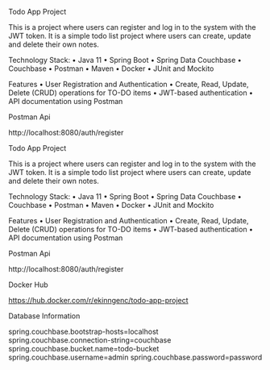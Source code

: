 Todo App Project

This is a project where users can register and log in to the system with the JWT token.  It is a simple todo list project where users can create, update and delete their own notes.

Technology Stack:
• Java 11
• Spring Boot
• Spring Data Couchbase
• Couchbase
• Postman
• Maven
• Docker
• JUnit and Mockito

Features
• User Registration and Authentication
• Create, Read, Update, Delete (CRUD) operations for TO-DO items
• JWT-based authentication
• API documentation using Postman

Postman Api

http://localhost:8080/auth/register

Todo App Project

This is a project where users can register and log in to the system with the JWT token. It is a simple todo list project where users can create, update and delete their own notes.

Technology Stack: • Java 11 • Spring Boot • Spring Data Couchbase • Couchbase • Postman • Maven • Docker • JUnit and Mockito

Features • User Registration and Authentication • Create, Read, Update, Delete (CRUD) operations for TO-DO items • JWT-based authentication • API documentation using Postman

Postman Api

http://localhost:8080/auth/register

Docker Hub

https://hub.docker.com/r/ekinngenc/todo-app-project

Database Information

spring.couchbase.bootstrap-hosts=localhost
spring.couchbase.connection-string=couchbase
spring.couchbase.bucket.name=todo-bucket
spring.couchbase.username=admin
spring.couchbase.password=password
